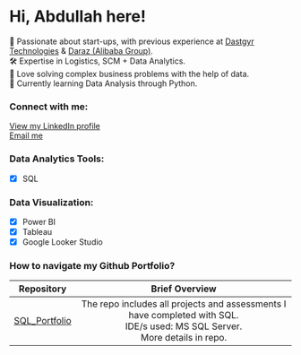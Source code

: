 # Hi, Abdullah here!
🔭 Passionate about start-ups, with previous experience at [Dastgyr Technologies](https://www.linkedin.com/company/dastgyr/) & [Daraz (Alibaba Group)](https://www.linkedin.com/company/daraz).<br>
🛠️ Expertise in Logistics, SCM + Data Analytics.<br>
🤝 Love solving complex business problems with the help of data.<br>
🌱 Currently learning Data Analysis through Python.<br>

### Connect with me:
[View my LinkedIn profile](https://www.linkedin.com/in/abdullah-asghar/) <br>
[Email me](mailto:abdullah.asghar@khi.iba.edu.pk)

### Data Analytics Tools:
- [x] SQL

### Data Visualization:
- [x] Power BI
- [x] Tableau
- [x] Google Looker Studio

### How to navigate my Github Portfolio?

| Repository | Brief Overview |
|:-:|:-:|
| [SQL_Portfolio](https://https://github.com/AbdullahAsghar/SQL_Portfolio)|The repo includes all projects and assessments I have completed with SQL.<br>IDE/s used: MS SQL Server.<br>More details in repo.| 


